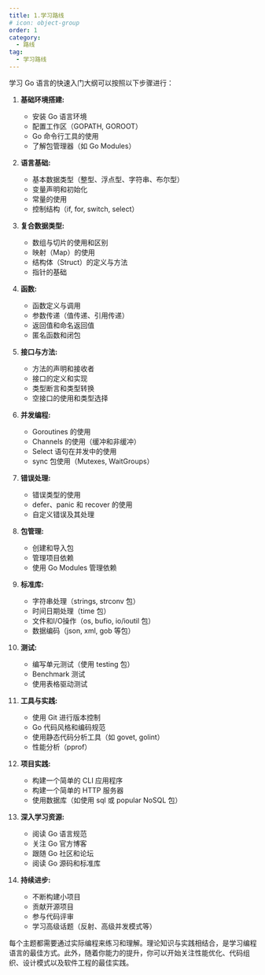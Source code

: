 ```yaml
---
title: 1.学习路线
# icon: object-group
order: 1
category:
  - 路线
tag:
  - 学习路线
---
```

学习 Go 语言的快速入门大纲可以按照以下步骤进行：

1. **基础环境搭建:**
   - 安装 Go 语言环境
   - 配置工作区（GOPATH, GOROOT）
   - Go 命令行工具的使用
   - 了解包管理器（如 Go Modules）

2. **语言基础:**
   - 基本数据类型（整型、浮点型、字符串、布尔型）
   - 变量声明和初始化
   - 常量的使用
   - 控制结构（if, for, switch, select）

3. **复合数据类型:**
   - 数组与切片的使用和区别
   - 映射（Map）的使用
   - 结构体（Struct）的定义与方法
   - 指针的基础

4. **函数:**
   - 函数定义与调用
   - 参数传递（值传递、引用传递）
   - 返回值和命名返回值
   - 匿名函数和闭包

5. **接口与方法:**
   - 方法的声明和接收者
   - 接口的定义和实现
   - 类型断言和类型转换
   - 空接口的使用和类型选择

6. **并发编程:**
   - Goroutines 的使用
   - Channels 的使用（缓冲和非缓冲）
   - Select 语句在并发中的使用
   - sync 包使用（Mutexes, WaitGroups）

7. **错误处理:**
   - 错误类型的使用
   - defer、panic 和 recover 的使用
   - 自定义错误及其处理

8. **包管理:**
   - 创建和导入包
   - 管理项目依赖
   - 使用 Go Modules 管理依赖

9. **标准库:**
   - 字符串处理（strings, strconv 包）
   - 时间日期处理（time 包）
   - 文件和I/O操作（os, bufio, io/ioutil 包）
   - 数据编码（json, xml, gob 等包）

10. **测试:**
    - 编写单元测试（使用 testing 包）
    - Benchmark 测试
    - 使用表格驱动测试

11. **工具与实践:**
    - 使用 Git 进行版本控制
    - Go 代码风格和编码规范
    - 使用静态代码分析工具（如 govet, golint）
    - 性能分析（pprof）

12. **项目实践:**
    - 构建一个简单的 CLI 应用程序
    - 构建一个简单的 HTTP 服务器
    - 使用数据库（如使用 sql 或 popular NoSQL 包）

13. **深入学习资源:**
    - 阅读 Go 语言规范
    - 关注 Go 官方博客
    - 跟随 Go 社区和论坛
    - 阅读 Go 源码和标准库

14. **持续进步:**
    - 不断构建小项目
    - 贡献开源项目
    - 参与代码评审
    - 学习高级话题（反射、高级并发模式等）

每个主题都需要通过实际编程来练习和理解。理论知识与实践相结合，是学习编程语言的最佳方式。此外，随着你能力的提升，你可以开始关注性能优化、代码组织、设计模式以及软件工程的最佳实践。
